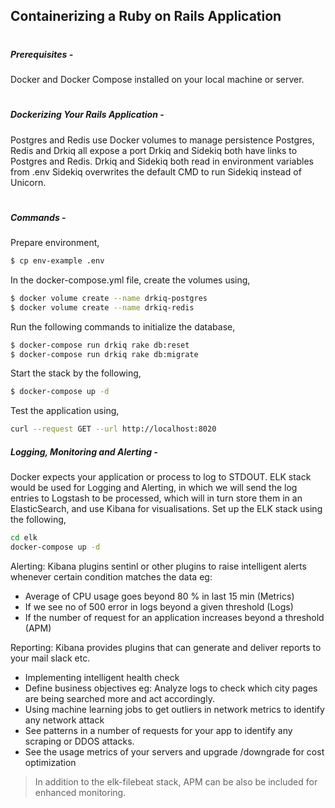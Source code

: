 ## Containerizing a Ruby on Rails Application
#
##### Prerequisites - 
Docker and Docker Compose installed on your local machine or server.
#
##### Dockerizing Your Rails Application - 
Postgres and Redis use Docker volumes to manage persistence
Postgres, Redis and Drkiq all expose a port
Drkiq and Sidekiq both have links to Postgres and Redis.
Drkiq and Sidekiq both read in environment variables from .env
Sidekiq overwrites the default CMD to run Sidekiq instead of Unicorn.
#
##### Commands - 
Prepare environment, 
```sh
$ cp env-example .env
```
In the docker-compose.yml file, create the volumes using, 
```sh
$ docker volume create --name drkiq-postgres
$ docker volume create --name drkiq-redis  
```
Run the following commands to initialize the database, 
```sh
$ docker­-compose run drkiq rake db:reset
$ docker­-compose run drkiq rake db:migrate
```
Start the stack by the following,
```sh
$ docker-compose up -d
```
Test the application using, 
```sh
curl --request GET --url http://localhost:8020
```
##### Logging, Monitoring and Alerting - 
Docker expects your application or process to log to STDOUT. ELK stack would be used for Logging and Alerting, in which we will send the log entries to Logstash to be processed, which will in turn store them in an ElasticSearch, and use Kibana for visualisations.
Set up the ELK stack using the following, 
```sh
cd elk
docker-compose up -d
```
Alerting: Kibana plugins sentinl or other plugins to raise intelligent alerts whenever certain condition matches the data eg:
- Average of CPU usage goes beyond 80 % in last 15 min (Metrics)
- If we see no of 500 error in logs beyond a given threshold (Logs)
- If the number of request for an application increases beyond a threshold (APM)

Reporting: Kibana provides plugins that can generate and deliver reports to your mail slack etc.

- Implementing intelligent health check
- Define business objectives eg: Analyze logs to check which city pages are being searched more and act accordingly.
- Using machine learning jobs to get outliers in network metrics to identify any network attack
- See patterns in a number of requests for your app to identify any scraping or DDOS attacks.
- See the usage metrics of your servers and upgrade /downgrade for cost optimization

> In addition to the elk-filebeat stack, APM can be also be included for enhanced monitoring. 